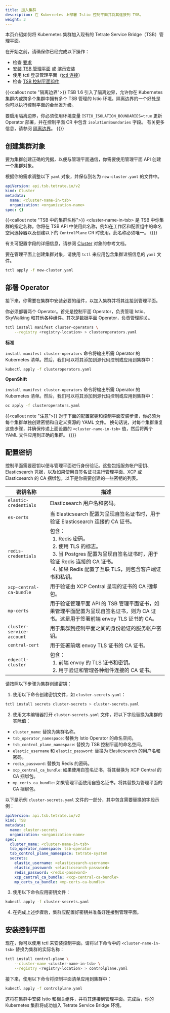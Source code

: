 ```yaml
---
title: 加入集群
description: 在 Kubernetes 上部署 Istio 控制平面并将其连接到 TSB。
weight: 3
---
```


本页介绍如何将 Kubernetes 集群加入现有的 Tetrate Service Bridge（TSB）管理平面。

在开始之前，请确保你已经完成以下操作：

- 检查 [要求](../../requirements-and-download)
- [安装 TSB 管理平面](../management-plane-installation) 或 [演示安装](../demo-installation)
- 使用 tctl 登录管理平面（[tctl 连接](../../tctl-connect)）
- 检查 [TSB 控制平面组件](../../components)

{{<callout note "隔离边界">}}
TSB 1.6 引入了隔离边界，允许你在 Kubernetes 集群内或跨多个集群中拥有多个 TSB 管理的 Istio 环境。隔离边界的一个好处是你可以执行控制平面的金丝雀升级。

要启用隔离边界，你必须使用环境变量 `ISTIO_ISOLATION_BOUNDARIES=true` 更新 Operator 部署，并在控制平面 CR 中包含 `isolationBoundaries` 字段。
有关更多信息，请参阅 [隔离边界](../../isolation-boundaries)。
{{</callout>}}

## 创建集群对象

要为集群创建正确的凭据，以便与管理平面通信，你需要使用管理平面 API 创建一个集群对象。

根据你的需求调整以下 `yaml` 对象，并保存到名为 `new-cluster.yaml` 的文件中。

```yaml
apiVersion: api.tsb.tetrate.io/v2
kind: Cluster
metadata:
  name: <cluster-name-in-tsb>
  organization: <organization-name>
spec: {}
```

{{<callout note "TSB 中的集群名称">}}
&lt;cluster-name-in-tsb&gt; 是 TSB 中你集群的指定名称。你将在 TSB API 中使用此名称，例如在工作区和配置组中的命名空间选择器以及创建以下的 `ControlPlane` CR 时使用。此名称必须唯一。
{{</callout>}}

有关可配置字段的详细信息，请参阅 [Cluster](../../../refs/tsb/v2/cluster) 对象的参考文档。

要在管理平面上创建集群对象，请使用 `tctl` 来应用包含集群详细信息的 `yaml` 文件。

```bash
tctl apply -f new-cluster.yaml
```

## 部署 Operator

接下来，你需要在集群中安装必要的组件，以加入集群并将其连接到管理平面。

你必须部署两个 Operator。首先是控制平面 Operator，负责管理 Istio、SkyWalking 和其他各种组件。其次是数据平面 Operator，负责管理网关。

```bash
tctl install manifest cluster-operators \
    --registry <registry-location> > clusteroperators.yaml
```

**标准**

`install manifest cluster-operators` 命令将输出所需 Operator 的 Kubernetes 清单。然后，我们可以将其添加到源代码控制或应用到集群中：

```bash
kubectl apply -f clusteroperators.yaml
```

**OpenShift**

`install manifest cluster-operators` 命令将输出所需 Operator 的 Kubernetes 清单。然后，我们可以将其添加到源代码控制或应用到集群中：

```bash
oc apply -f clusteroperators.yaml
```

{{<callout note "注意">}}
对于下面的配置密钥和控制平面安装步骤，你必须为每个集群单独创建密钥和自定义资源的 YAML 文件。
换句话说，对每个集群重复这些步骤，并确保传递上面设置的 `<cluster-name-in-tsb>` 值，然后将两个 YAML 文件应用到正确的集群。
{{</callout>}}

## 配置密钥

控制平面需要密钥以便与管理平面进行身份验证。这些包括服务帐户密钥、Elasticsearch 凭据，以及如果使用自签名证书进行管理平面、XCP 或 Elasticsearch 的 CA 捆绑包。以下是你需要创建的一些密钥的列表。

| 密钥名称                  | 描述                                                         |
| ------------------------- | ------------------------------------------------------------ |
| `elastic-credentials`     | Elasticsearch 用户名和密码。                                 |
| `es-certs`                | 当 Elasticsearch 配置为呈现自签名证书时，用于验证 Elasticsearch 连接的 CA 证书。 |
| `redis-credentials`       | 包含：<br />&ensp;1. Redis 密码。<br />&ensp;2. 使用 TLS 的标志。<br />&ensp;3. 当 Postgres 配置为呈现自签名证书时，用于验证 Redis 连接的 CA 证书。<br />&ensp;4. 如果 Redis 配置了互联 TLS，则包含客户端证书和私钥。 |
| `xcp-central-ca-bundle`   | 用于验证由 XCP Central 呈现的证书的 CA 捆绑包。              |
| `mp-certs`                | 用于验证管理平面 API 的 TSB 管理平面证书，如果管理平面配置为呈现自签名证书，则为 CA 证书。这是用于签署前端 envoy TLS 证书的 CA。 |
| `cluster-service-account` | 用于集群到控制平面之间的身份验证的服务帐户密钥。         |
| `central-cert`        | 用于签署前端 envoy TLS 证书的 CA 证书。                 |
| `edgectl-cluster`     | 包含：<br />&ensp;1. 前端 envoy 的 TLS 证书和密钥。<br />&ensp;2. 用于验证和管理各种组件连接的 CA 证书。            |

请按照以下步骤为集群创建密钥：

1. 使用以下命令创建密钥文件，如 `cluster-secrets.yaml`：

```bash
tctl install secrets cluster-secrets > cluster-secrets.yaml
```

2. 使用文本编辑器打开 `cluster-secrets.yaml` 文件，将以下字段替换为集群的实际值：

- `cluster_name`: 替换为集群名称。
- `tsb_operator_namespace`: 替换为 Istio Operator 的命名空间。
- `tsb_control_plane_namespace`: 替换为 TSB 控制平面的命名空间。
- `elastic_username` 和 `elastic_password`: 替换为 Elasticsearch 的用户名和密码。
- `redis_password`: 替换为 Redis 的密码。
- `xcp_central_ca_bundle`: 如果使用自签名证书，将其替换为 XCP Central 的 CA 捆绑包。
- `mp_certs_ca_bundle`: 如果管理平面使用自签名证书，将其替换为管理平面的 CA 捆绑包。

以下是示例 `cluster-secrets.yaml` 文件的一部分，其中包含需要替换的字段示例：

```yaml
apiVersion: api.tsb.tetrate.io/v2
kind: TSB
metadata:
  name: cluster-secrets
  organization: <organization-name>
spec:
  cluster_name: <cluster-name-in-tsb>
  tsb_operator_namespace: tsb-operator
  tsb_control_plane_namespace: tetrate-system
  secrets:
    elastic_username: <elasticsearch-username>
    elastic_password: <elasticsearch-password>
    redis_password: <redis-password>
    xcp_central_ca_bundle: <xcp-central-ca-bundle>
    mp_certs_ca_bundle: <mp-certs-ca-bundle>
```

3. 使用以下命令应用密钥文件：

```bash
kubectl apply -f cluster-secrets.yaml
```

4. 在完成上述步骤后，集群应配置好密钥并准备好连接到管理平面。

## 安装控制平面

现在，你可以使用 tctl 来安装控制平面。请将以下命令中的 `<cluster-name-in-tsb>` 替换为集群的实际名称：

```bash
tctl install control-plane \
    --cluster-name <cluster-name-in-tsb> \
    --registry <registry-location> > controlplane.yaml
```

接下来，使用以下命令将控制平面清单应用到集群中：

```bash
kubectl apply -f controlplane.yaml
```

这将在集群中安装 Istio 和相关组件，并将其连接到管理平面。完成后，你的 Kubernetes 集群将成功加入 Tetrate Service Bridge 环境。
